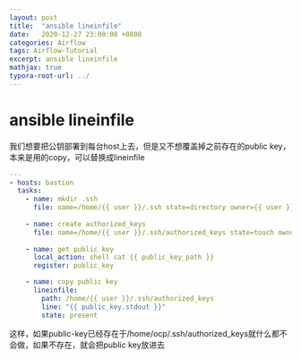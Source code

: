 ```yaml
---
layout: post
title:  "ansible lineinfile"
date:   2020-12-27 23:00:00 +0800
categories: Airflow
tags: Airflow-Tutorial
excerpt: ansible lineinfile
mathjax: true
typora-root-url: ../
---
```


# ansible lineinfile

我们想要把公钥部署到每台host上去，但是又不想覆盖掉之前存在的public key，本来是用的copy，可以替换成lineinfile

```yaml
---
- hosts: bastion
  tasks:
    - name: mkdir .ssh
      file: name=/home/{{ user }}/.ssh state=directory owner={{ user }} group={{ user }}
      
    - name: create authorized_keys
      file: name=/home/{{ user }}/.ssh/authorized_keys state=touch owner={{ user }} group={{ user }} mode=0600
      
    - name: get public key
      local_action: shell cat {{ public_key_path }}
      register: public_key

    - name: copy public key
      lineinfile:
        path: /home/{{ user }}/.ssh/authorized_keys
        line: "{{ public_key.stdout }}"
        state: present
```

这样，如果public-key已经存在于/home/ocp/.ssh/authorized_keys就什么都不会做，如果不存在，就会把public key放进去

